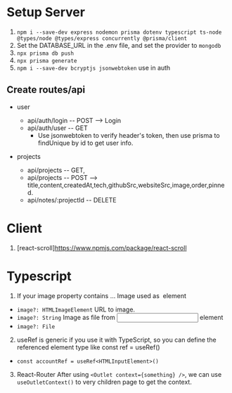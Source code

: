 # Setup Server

1. `npm i --save-dev express nodemon prisma dotenv typescript ts-node @types/node @types/express concurrently @prisma/client`
2. Set the DATABASE_URL in the .env file, and set the provider to `mongodb`
3. `npx prisma db push`
4. `npx prisma generate`
5. `npm i --save-dev bcryptjs jsonwebtoken` use in auth

## Create routes/api

- user

  - api/auth/login -- POST --> Login
  - api/auth/user -- GET
    - Use jsonwebtoken to verify header's token, then use prisma to findUnique by id to get user info.

- projects

  - api/projects -- GET,
  - api/projects -- POST --> title,content,createdAt,tech,githubSrc,websiteSrc,image,order,pinned.
  - api/notes/:projectId -- DELETE

# Client

1.  [react-scroll]https://www.npmjs.com/package/react-scroll

# Typescript

1. If your image property contains ...
   Image used as <img> element

- `image?: HTMLImageElement`
  URL to image.
- `image?: String`
  Image as file from <input> element
- `image?: File`

2. useRef is generic if you use it with TypeScript, so you can define the referenced element type like const ref = useRef<Type>()

- `const accountRef = useRef<HTMLInputElement>()`

3. React-Router
   After using `<Outlet context={something} />`, we can use ` useOutletContext()` to very children page to get the context.
